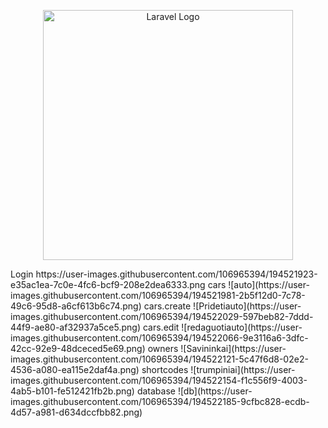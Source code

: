 <p align="center"><a href="https://laravel.com" target="_blank"><img src="https://raw.githubusercontent.com/laravel/art/master/logo-lockup/5%20SVG/2%20CMYK/1%20Full%20Color/laravel-logolockup-cmyk-red.svg" width="400" alt="Laravel Logo"></a></p>
Login
https://user-images.githubusercontent.com/106965394/194521923-e35ac1ea-7c0e-4fc6-bcf9-208e2dea6333.png
cars
![auto](https://user-images.githubusercontent.com/106965394/194521981-2b5f12d0-7c78-49c6-95d8-a6cf613b6c74.png)
cars.create
![Pridetiauto](https://user-images.githubusercontent.com/106965394/194522029-597beb82-7ddd-44f9-ae80-af32937a5ce5.png)
cars.edit
![redaguotiauto](https://user-images.githubusercontent.com/106965394/194522066-9e3116a6-3dfc-42cc-92e9-48dceced5e69.png)
owners
![Savininkai](https://user-images.githubusercontent.com/106965394/194522121-5c47f6d8-02e2-4536-a080-ea115e2daf4a.png)
shortcodes
![trumpiniai](https://user-images.githubusercontent.com/106965394/194522154-f1c556f9-4003-4ab5-b101-fe512421fb2b.png)
database
![db](https://user-images.githubusercontent.com/106965394/194522185-9cfbc828-ecdb-4d57-a981-d634dccfbb82.png)
